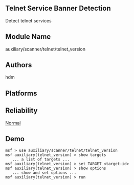 ## Telnet Service Banner Detection

Detect telnet services


## Module Name
auxiliary/scanner/telnet/telnet_version

## Authors
hdm





## Platforms


## Reliability
[Normal](https://github.com/rapid7/metasploit-framework/wiki/Exploit-Ranking)

## Demo

```
msf > use auxiliary/scanner/telnet/telnet_version
msf auxiliary(telnet_version) > show targets
   ... a list of targets ...
msf auxiliary(telnet_version) > set TARGET <target-id>
msf auxiliary(telnet_version) > show options
   ... show and set options ...
msf auxiliary(telnet_version) > run
```
    
    